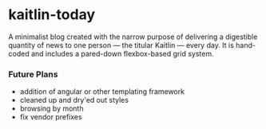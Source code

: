 # kaitlin-today
A minimalist blog created with the narrow purpose of delivering a digestible quantity of news to one person &mdash; the titular Kaitlin &mdash; every day. It is hand-coded and includes a pared-down flexbox-based grid system.

### Future Plans
* addition of angular or other templating framework
* cleaned up and dry'ed out styles
* browsing by month
* fix vendor prefixes
